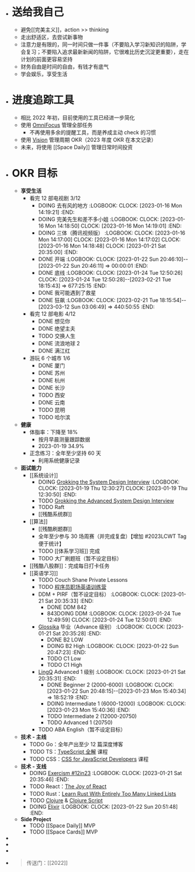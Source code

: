 - # 送给我自己
	- 避免[[完美主义]]，action >> thinking
	- 走出舒适区，去尝试新事物
	- 注意力是有限的，同一时间只做一件事（不要陷入学习新知识的陷阱，学会复习；不要陷入追求最新新闻的陷阱，它很难比历史沉淀更重要），走在计划的前面更容易坚持
	- 财务自由是时间的自由，有钱才有底气
	- 学会娱乐，享受生活
- # 进度追踪工具
	- 相比 2022 年初，目前使用的工具已经进一步简化
	- 使用 [OmniFocus](https://www.omnigroup.com/omnifocus/) 管理全部任务
		- 不再使用多余的提醒工具，而是养成主动 check 的习惯
	- 使用 [Vision](https://okr.vision/) 管理周期 OKR（2023 年度 OKR 在本文记录）
	- 未来，将使用 [[Space Daily]] 管理日常时间投资
- # OKR 目标
	- **享受生活**
		- 看完 12 部电视剧 3/12
			- DOING 去有风的地方
			  :LOGBOOK:
			  CLOCK: [2023-01-16 Mon 14:19:21]
			  :END:
			- DOING 完美先生和差不多小姐
			  :LOGBOOK:
			  CLOCK: [2023-01-16 Mon 14:18:50]
			  CLOCK: [2023-01-16 Mon 14:19:01]
			  :END:
			- DOING 三体（腾讯视频版）
			  :LOGBOOK:
			  CLOCK: [2023-01-16 Mon 14:17:00]
			  CLOCK: [2023-01-16 Mon 14:17:02]
			  CLOCK: [2023-01-16 Mon 14:18:48]
			  CLOCK: [2023-01-21 Sat 20:35:00]
			  :END:
			- DONE 开端
			  :LOGBOOK:
			  CLOCK: [2023-01-22 Sun 20:46:10]--[2023-01-22 Sun 20:46:11] =>  00:00:01
			  :END:
			- DONE 底线
			  :LOGBOOK:
			  CLOCK: [2023-01-24 Tue 12:50:26]
			  CLOCK: [2023-01-24 Tue 12:50:28]--[2023-02-21 Tue 18:15:43] =>  677:25:15
			  :END:
			- DONE 我可能遇到了救星
			- DONE 狂飙
			  :LOGBOOK:
			  CLOCK: [2023-02-21 Tue 18:15:54]--[2023-03-12 Sun 03:06:49] =>  440:50:55
			  :END:
		- 看完 12 部电影 4/12
			- DONE 想见你
			- DONE 绝望主夫
			- TODO 交换人生
			- DONE 流浪地球 2
			- DONE 满江红
		- 游玩 6 个城市 1/6
			- DONE 厦门
			- DONE 苏州
			- DONE 杭州
			- DONE 长沙
			- TODO 西安
			- DONE 云南
			- TODO 昆明
			- TODO 哈尔滨
	- **健康**
		- 体脂率：下降至 18%
			- 按月早晨测量跟踪数据
			- 2023-01-19 34.9%
		- 正念练习：全年至少坚持 60 天
			- 利用系统健康记录
	- **面试能力**
		- [[系统设计]]
			- DOING [Grokking the System Design Interview](https://designgurus.org/path-player?courseid=grokking-the-system-design-interview&unit=grokking-the-system-design-interview_1626455038323_0Unit)
			  :LOGBOOK:
			  CLOCK: [2023-01-19 Thu 12:30:27]
			  CLOCK: [2023-01-19 Thu 12:30:50]
			  :END:
			- TODO [Grokking the Advanced System Design Interview](https://designgurus.org/course/grokking-the-advanced-system-design-interview)
			- TODO Raft
			- [[残酷系统群]]
		- [[算法]]
			- [[残酷刷题群]]
			- 全年至少参与 30 场周赛（并完成复盘）【增加  #2023LCWT Tag 便于统计】
			- TODO [[体系学习班]] 完成
			- TODO 大厂刷题班（暂不设定目标）
		- [[残酷八股群]]：完成每日打卡任务
		- [[英语学习]]
			- TODO Couch Shane Private Lessons
			- TODO [程序员职场英语训练营](https://xiedaimala.com/courses/61051c91-47bf-4585-8521-1dbe4f1414ed)
			- DDM + PIRF（暂不设定目标）
			  :LOGBOOK:
			  CLOCK: [2023-01-21 Sat 20:35:33]
			  :END:
				- DONE DDM 842
				- 843DOING DDM
				  :LOGBOOK:
				  CLOCK: [2023-01-24 Tue 12:49:59]
				  CLOCK: [2023-01-24 Tue 12:50:01]
				  :END:
			- [Glossika](https://ai.glossika.com/) 毕业（Advance 级别）
			  :LOGBOOK:
			  CLOCK: [2023-01-21 Sat 20:35:28]
			  :END:
				- DONE B2 LOW
				- DOING B2 High
				  :LOGBOOK:
				  CLOCK: [2023-01-22 Sun 20:47:23]
				  :END:
				- TODO C1 Low
				- TODO C1 High
			- [LingQ](https://www.lingq.com/en/) Advanced 1 级别
			  :LOGBOOK:
			  CLOCK: [2023-01-21 Sat 20:35:31]
			  :END:
				- DONE Beginner 2 (2000-6000)
				  :LOGBOOK:
				  CLOCK: [2023-01-22 Sun 20:48:15]--[2023-01-23 Mon 15:40:34] =>  18:52:19
				  :END:
				- DOING Intermediate 1 (6000-12000)
				  :LOGBOOK:
				  CLOCK: [2023-01-23 Mon 15:40:36]
				  :END:
				- TODO Intermediate 2 (12000-20750)
				- TODO Advanced 1 (20750)
			- TODO ABA English（暂不设定目标）
	- **技术 - 主线**
		- TODO Go：全年产出至少 12 篇深度博客
		- TODO TS：[TypeScript 全解](https://xiedaimala.com/courses/70264e2d-5a7b-4adc-b80c-aeb39d12dfb4) 课程
		- TODO CSS：[CSS for JavaScript Developers](https://courses.joshwcomeau.com/css-for-js) 课程
	- **技术 - 支线**
		- DOING [Exercism #12in23](https://exercism.org/challenges/12in23)
		  :LOGBOOK:
		  CLOCK: [2023-01-21 Sat 20:35:46]
		  :END:
		- TODO React：[The Joy of React](https://courses.joshwcomeau.com/joy-of-react)
		- TODO Rust：[Learn Rust With Entirely Too Many Linked Lists](https://rust-unofficial.github.io/too-many-lists/index.html#learn-rust-with-entirely-too-many-linked-lists)
		- TODO [Clojure](https://exercism.org/tracks/clojure) & [Clojure Script](https://exercism.org/tracks/clojurescript)
		- DOING [Elixir](https://exercism.org/tracks/elixir)
		  :LOGBOOK:
		  CLOCK: [2023-01-22 Sun 20:51:48]
		  :END:
	- **Side Project**
		- TODO [[Space Daily]] MVP
		- TODO [[Space Cards]] MVP
-
-
-
- > 传送门：[[2022]]